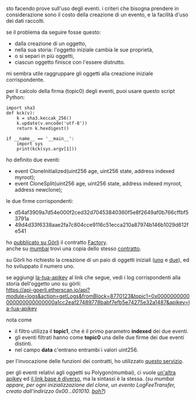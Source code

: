 sto facendo prove sull'uso degli eventi. i criteri che bisogna prendere in considerazione sono il costo della creazione di un evento, e la facilità d'uso dei dati raccolti.

se il problema da seguire fosse questo:
* dalla creazione di un oggetto, 
* nella sua storia: l'oggetto iniziale cambia le sue proprietà,
* o si separi in più oggetti,
* ciascun oggetto finisce con l'essere distrutto.

mi sembra utile raggruppare gli oggetti alla creazione iniziale corrispondente.

per il calcolo della firma (topic0) degli eventi, puoi usare questo script Python:

    import sha3
    def kck(v):
        k = sha3.keccak_256()
        k.update(v.encode('utf-8'))
        return k.hexdigest()
        
    if __name__ == '__main__':
        import sys
        print(kck(sys.argv[1]))

ho definito due eventi:
* event CloneInitialized(uint256 age, uint256 state, address indexed myroot);
* event CloneSplit(uint256 age, uint256 state, address indexed myroot, address newclone);

le due firme corrispondenti:
* d54af3909a7d54e000f2ced32d70453840360f5e8f2649af0b766cffbf53791a
* 49d4d33f6338aae2fa7c804cce9116c51ecca210a87974b146b1029d612fe541

ho [pubblicato su Görli](https://goerli.etherscan.io/tx/0xcc1dee4d46914cd4fcde3d3e2e33991f505b74bb62d0633ff626b5f9170c0cd6) il contratto [Factory](https://goerli.etherscan.io/address/0x9d23dd665859d932ba1d84e9db74d5c840c6ffea).<br/>
anche su [mumbai](https://mumbai.polygonscan.com/tx/0x35d030acaef5d86c29b16768a57a7bce1acffdb946a0f7b266adb19aafdf7ab5) trovi una copia dello stesso [contratto](https://mumbai.polygonscan.com/address/0xdc8266373495cc17c13d433421da76efb85e7f9e).

su Görli ho richiesto la creazione di un paio di oggetti iniziali ([uno](https://goerli.etherscan.io/address/0x0a1cc2eaf27489778babf7efb5e74275e32a1487) e [due](https://goerli.etherscan.io/address/0xed1c000f968717276c7dbdc5bed14df383ee9d59)), ed ho sviluppato il numero uno.

se aggiungi [la-tua-apikey](https://docs.etherscan.io/getting-started/viewing-api-usage-statistics) al link che segue, vedi i log corrispondenti alla storia dell'oggetto uno su görli:<br/>
https://api-goerli.etherscan.io/api?module=logs&action=getLogs&fromBlock=8770123&topic1=0x0000000000000000000000000a1cc2eaf27489778babf7efb5e74275e32a1487&apikey=la-tua-apikey

nota come 
* il filtro utilizza il **topic1**, che è il primo parametro **indexed** dei due eventi.
* gli eventi filtrati hanno come **topic0** una delle due firme dei due eventi distinti.
* nel campo **data** c'entrano entrambi i valori uint256.

per l'invocazione delle funzioni dei contratti, ho utilizzato [questo servizio](https://lovethewired.github.io/abi-playground).

per gli eventi relativi agli oggetti su Polygon(mumbai), ci vuole [un'altra apikey](https://docs.polygonscan.com/getting-started/viewing-api-usage-statistics) ed [il link base è diverso](https://api-testnet.polygonscan.com/api/), ma la sintassi è la stessa. (*su mumbai appare, per ogni inizializzazione del clone, un evento LogFeeTransfer, creato dall'indirizzo 0x00…001010. [boh?](https://forum.polygon.technology/t/what-is-the-logfeetransfer-event/11354)*)
